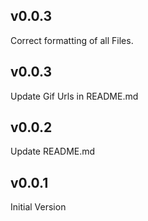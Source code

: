 ## v0.0.3

Correct formatting of all Files.

## v0.0.3

Update Gif Urls in README.md

## v0.0.2

Update README.md

## v0.0.1

Initial Version
